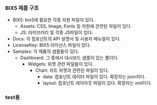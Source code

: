 ### BIX5 제품 구조
- BIX5: bix5에 필요한 각종 자원 파일이 있다.
    - Assets: CSS, Image, Fonts 등 자원에 관련된 파일이 있다.
    - JS: 라이브러리 및 각종 JS파일이 있다.
- Docs: 각 컴포넌트의 API 설명서 및 사용자 메뉴얼이 있다.
- LicenseKey: BIX5 라이선스 파일이 있다.
- Samples: 각 제품의 샘플들이 있다.
    - Dashboard: 그 중에서 대시보드 샘플이 있는 폴더다.
        - Widgets: 위젯 관련 파일들이 있다.
            - Chart: 차트 위젯과 관련된 파일이 있다.
                - data: 컴포넌트 데이터 파일이 있다. 확장자는 json이다.
                - layout: 컴포넌트 레이아웃 파일이 있다. 확장자는 xml이다.


### test용